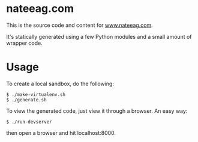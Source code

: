 nateeag.com
===========

This is the source code and content for www.nateeag.com.

It's statically generated using a few Python modules and a small amount of
wrapper code.

Usage
=====

To create a local sandbox, do the following:

    $ ./make-virtualenv.sh
    $ ./generate.sh

To view the generated code, just view it through a browser. An easy way:

    $ ./run-devserver

then open a browser and hit localhost:8000.
